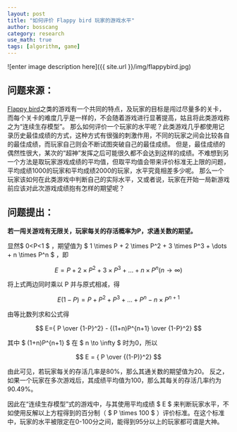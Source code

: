 ```yaml
---
layout: post
title: "如何评价 Flappy bird 玩家的游戏水平"
author: bosscang
category: research
use_math: true
tags: [algorithm, game]
---
```


![enter image description here]({{ site.url }}/img/flappybird.jpg)


## 问题来源：
[Flappy bird](https://en.wikipedia.org/wiki/Flappy_Bird)之类的游戏有一个共同的特点，及玩家的目标是闯过尽量多的关卡，而每个关卡的难度几乎是一样的，不会随着游戏进行显著提高，姑且将此类游戏称之为“连续生存模型”。
那么如何评价一个玩家的水平呢？此类游戏几乎都使用记录历史最佳成绩的方式，这种方式有很强的刺激作用，不同的玩家之间会比较各自的最佳成绩，而玩家自己则会不断试图突破自己的最佳成绩。
但是，最佳成绩的偶然性很大，某次的“超神”发挥之后可能很久都不会达到这样的成绩。不难想到另一个方法是取玩家游戏成绩的平均值，但取平均值会带来评价标准无上限的问题，平均成绩1000的玩家和平均成绩2000的玩家，水平究竟相差多少呢。
那么一个玩家该如何在此类游戏中判断自己的实际水平，又或者说，玩家在开始一局新游戏前应该对此次游戏成绩抱有怎样的期望呢？

<!--more-->

## 问题提出：

**若一闯关游戏有无限关，玩家每关的存活概率为P，求通关数的期望。**

显然$ 0<P<1 $ ，期望值为 $ 1 \times P + 2 \times P^2 + 3 \times P^3 + \dots + n \times P^n $  ，即

$$ E =  P + 2 \times P^2 + 3 \times P^3 + \dots + n \times P^n  (n \to \infty) $$

将上式两边同时乘以 P 并与原式相减，得

$$ E(1-P) = P + P^2 + P^3+ \dots +P^n - n\times P^{n+1} $$

由等比数列求和公式得

$$ E={ P \over {1-P}^2} - {(1+n)P^{n+1} \over {1-P}^2} $$

其中 $ (1+n)P^{n+1} $ 在 $ n \to \infty $ 时为0，所以

$$ E =  { P \over {(1-P)}^2} $$

由此可见，若玩家每关的存活几率是80%，那么其通关数的期望值为20。
反之，如果一个玩家在多次游戏后，其成绩平均值为100，那么其每关的存活几率约为90.49%。

因此在“连续生存模型”式的游戏中，与其使用平均成绩 $ E $ 来判断玩家水平，不如使用反解以上方程得到的百分制（ $ P \times 100 $ ）评价标准。在这个标准中，玩家的水平被限定在0-100分之间，能得到95分以上的玩家都可谓是大神。